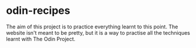 # odin-recipes
The aim of this project is to practice everything learnt to this point. The website isn't meant to be pretty, but it is a way to practise all the techniques learnt with The Odin Project.